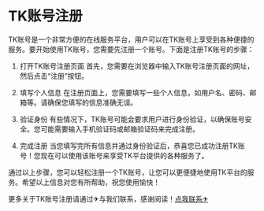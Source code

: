# TK账号注册

TK账号是一个非常方便的在线服务平台，用户可以在TK账号上享受到各种便捷的服务。要开始使用TK账号，您需要先注册一个账号。下面是注册TK账号的步骤：

1. 打开TK账号注册页面
   首先，您需要在浏览器中输入TK账号注册页面的网址，然后点击“注册”按钮。

2. 填写个人信息
   在注册页面上，您需要填写一些个人信息，如用户名、密码、邮箱等。请确保您填写的信息准确无误。

3. 验证身份
   有些情况下，TK账号可能会要求用户进行身份验证，以确保账号安全。您可能需要输入手机验证码或邮箱验证码来完成注册。

4. 完成注册
   当您填写完所有信息并通过身份验证后，恭喜您已成功注册TK账号！您现在可以使用该账号来享受TK平台提供的各种服务了。

通过以上步骤，您可以轻松注册一个TK账号，让您可以更便捷地使用TK平台的服务。希望以上信息对您有所帮助，祝您使用愉快！

更多关于TK账号注册请通过✈与我们联系，感谢阅读！[点我联系✈](https://www.G208.com)